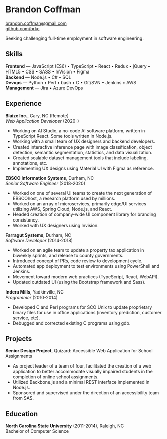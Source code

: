 # Brandon Coffman

<a href="mailto:brandon.coffman@gmail.com">brandon.coffman@gmail.com</a><br>
[github.com/brkc](https://github.com/brkc)

Seeking challenging full-time employment in software engineering.

## Skills

**Frontend** — JavaScript (ES6) • TypeScript • React • Redux • jQuery • HTML5 •
CSS • SASS • InVision • Figma<br> **Backend** — Node.js • C# • SQL<br>
**Devops** — Python • Perl • bash • C • Git/SVN • Jenkins • AWS<br>
**Management** — Jira • Azure DevOps

## Experience

**Blaize Inc.**, Cary, NC (Remote)<br> _Web Application Developer_ (2020-)

- Working on AI Studio, a no-code AI software platform, written in TypeScript
  React. Some tools written in Node.js.
- Working with a small team of UX designers and backend developers.
- Created interactive inference page with image classification, object
  detection, semantic segmentation, statistics, and data visualization.
- Created scalable dataset management tools that include labeling, annotations,
  etc.
- Implementing UX designs using Material UI with Figma as reference.

**EBSCO Information Systems**, Durham, NC<br> _Senior Software Engineer_
(2018-2020)

- Worked on one of several UI teams to create the next generation of EBSCOhost,
  a research platform used by millions.
- Worked on an array of microservices, primarily edge/UI services utilizing AWS,
  Spring Cloud, Node.js, and React.
- Headed creation of company-wide UI component library for branding consistency.
- Worked with UX designers using Invision.

**Farragut Systems**, Durham, NC<br> _Software Developer_ (2014-2018)

- Worked on an agile team to update a property tax application in biweekly
  sprints, and release to county governments.
- Introduced concept of PRs, code review to development cycle.
- Automated app deployment to test environments using PowerShell and Jenkins.
- Movement toward modern web practices (TypeScript, React, WebAPI).
- Updated outdated UI (using the Bootstrap framework and Sass).

**Indera Mills**, Yadkinville, NC<br> _Programmer_ (2010-2014)

- Developed C and Perl programs for SCO Unix to update proprietary binary files
  for use in office applications (inventory prediction, customer service, etc).
- Debugged and corrected existing C programs using gdb.

## Projects

**Senior Design Project**, Quizard: Accessible Web Application for School
Assignments

- As project leader of a team of four, facilitated the creation of a web
  application to better accommodate visually impaired students in the completion
  of online school assignments.
- Utilized Backbone.js and a minimal REST interface implemented in Node.js.
- Sponsored and supervised under the direction of an accessibility team from
  SAS.

## Education

**North Carolina State University** (2011-2014), Raleigh, NC<br> Bachelor of
Computer Science

<link href="style.css" rel="stylesheet">
